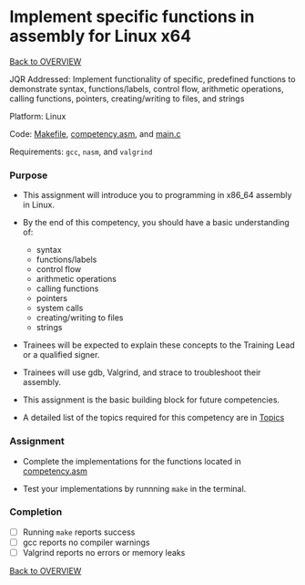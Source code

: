 # Implement specific functions in assembly for Linux x64

[Back to OVERVIEW](../../README.md)

JQR Addressed: Implement functionality of specific, predefined functions to demonstrate syntax, functions/labels, control flow, arithmetic operations, calling functions, pointers, creating/writing to files, and strings

Platform:  Linux

Code: [Makefile](./Makefile), [competency.asm](./competency.asm), and [main.c](./main.c)

Requirements: `gcc`, `nasm`, and `valgrind`

### Purpose

- This assignment will introduce you to programming in x86_64 assembly in Linux.

- By the end of this competency, you should have a basic understanding of:
  - syntax
  - functions/labels
  - control flow
  - arithmetic operations
  - calling functions
  - pointers
  - system calls
  - creating/writing to files
  - strings

- Trainees will be expected to explain these concepts to the Training Lead or a qualified signer.

- Trainees will use gdb, Valgrind, and strace to troubleshoot their assembly.

- This assignment is the basic building block for future competencies.

- A detailed list of the topics required for this competency are in [Topics](./Topics.md)

### Assignment

- Complete the implementations for the functions located in [competency.asm](./competency.asm)

- Test your implementations by runnning `make` in the terminal.

### Completion

- [ ] Running `make` reports success
- [ ] gcc reports no compiler warnings
- [ ] Valgrind reports no errors or memory leaks

[Back to OVERVIEW](../../README.md)

